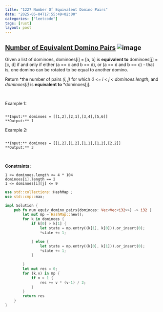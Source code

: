 ```yaml
---
title: "1227 Number Of Equivalent Domino Pairs"
date: "2025-05-04T17:55:49+02:00"
categories: ["leetcode"]
tags: [rust]
layout: post
---
```


## [Number of Equivalent Domino Pairs](https://leetcode.com/problems/number-of-equivalent-domino-pairs) ![image](https://img.shields.io/badge/Difficulty-Easy-brightgreen)

Given a list of dominoes, dominoes[i] = [a, b] is **equivalent to** dominoes[j] = [c, d] if and only if either (a == c and b == d), or (a == d and b == c) - that is, one domino can be rotated to be equal to another domino.

Return *the number of pairs *(i, j)* for which *0 <= i < j < dominoes.length*, and *dominoes[i]* is **equivalent to** *dominoes[j].

 

Example 1:

```

**Input:** dominoes = [[1,2],[2,1],[3,4],[5,6]]
**Output:** 1

```

Example 2:

```

**Input:** dominoes = [[1,2],[1,2],[1,1],[1,2],[2,2]]
**Output:** 3

```

 

**Constraints:**

	1 <= dominoes.length <= 4 * 104
	dominoes[i].length == 2
	1 <= dominoes[i][j] <= 9

```rust
use std::collections::HashMap ;
use std::cmp::max;

impl Solution {
    pub fn num_equiv_domino_pairs(dominoes: Vec<Vec<i32>>) -> i32 {
        let mut mp = HashMap::new();
        for k in dominoes {
            if k[0] > k[1] {
                let state = mp.entry((k[1], k[0])).or_insert(0);
                *state += 1;

            } else {
                let state = mp.entry((k[0], k[1])).or_insert(0);
                *state += 1;
            }
            
        }
        let mut res = 0;
        for (k,v) in mp {
            if v > 1 {
                res += v * (v-1) / 2;
            }
        }
        return res 
    }
}
```